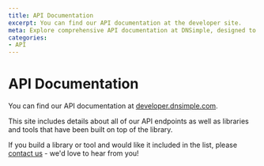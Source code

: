 ```yaml
---
title: API Documentation
excerpt: You can find our API documentation at the developer site.
meta: Explore comprehensive API documentation at DNSimple, designed to help developers seamlessly integrate and utilize our services for domain management and automation.
categories:
- API
---
```


# API Documentation

You can find our API documentation at [developer.dnsimple.com](https://developer.dnsimple.com/).

This site includes details about all of our API endpoints as well as libraries and tools that have been built on top of the library.

If you build a library or tool and would like it included in the list, please [contact us](https://dnsimple.com/contact) - we'd love to hear from you!
